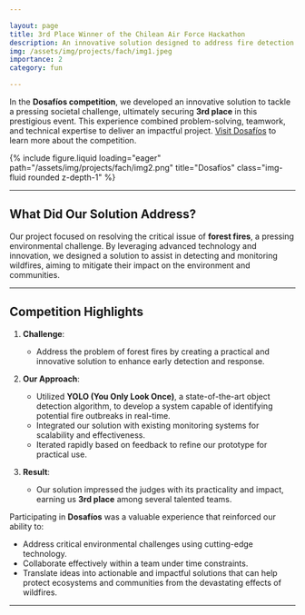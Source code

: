 ```yaml
---

layout: page  
title: 3rd Place Winner of the Chilean Air Force Hackathon
description: An innovative solution designed to address fire detection and monitoring challenges, securing 3rd place in the prestigious Dosafíos competition.
img: /assets/img/projects/fach/img1.jpeg
importance: 2  
category: fun

---
```


In the **Dosafíos competition**, we developed an innovative solution to tackle a pressing societal challenge, ultimately securing **3rd place** in this prestigious event. This experience combined problem-solving, teamwork, and technical expertise to deliver an impactful project. [Visit Dosafíos](https://dosafios.cl) to learn more about the competition.


<div class="row">
    <div class="col-sm mt-3 mt-md-0">
        {% include figure.liquid loading="eager" path="/assets/img/projects/fach/img2.png" title="Dosafíos" class="img-fluid rounded z-depth-1" %}
    </div>
</div>


---

## **What Did Our Solution Address?**

Our project focused on resolving the critical issue of **forest fires**, a pressing environmental challenge. By leveraging advanced technology and innovation, we designed a solution to assist in detecting and monitoring wildfires, aiming to mitigate their impact on the environment and communities.  

---

## **Competition Highlights**  

1. **Challenge**:  
   - Address the problem of forest fires by creating a practical and innovative solution to enhance early detection and response.  

2. **Our Approach**:  
   - Utilized **YOLO (You Only Look Once)**, a state-of-the-art object detection algorithm, to develop a system capable of identifying potential fire outbreaks in real-time.  
   - Integrated our solution with existing monitoring systems for scalability and effectiveness.  
   - Iterated rapidly based on feedback to refine our prototype for practical use.  

3. **Result**:  
   - Our solution impressed the judges with its practicality and impact, earning us **3rd place** among several talented teams.  

Participating in **Dosafíos** was a valuable experience that reinforced our ability to:  
- Address critical environmental challenges using cutting-edge technology.  
- Collaborate effectively within a team under time constraints.  
- Translate ideas into actionable and impactful solutions that can help protect ecosystems and communities from the devastating effects of wildfires.  

---
